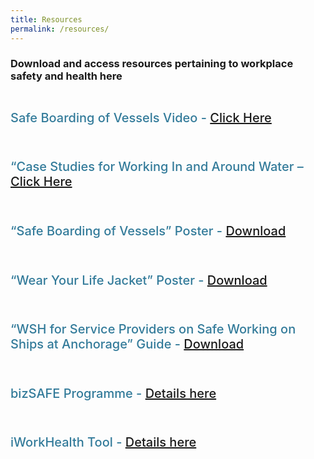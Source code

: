 ```yaml
---
title: Resources
permalink: /resources/
---
```

<div>
<h3>Download and access resources pertaining to workplace safety and health here</h3>
</div>
<section class="bp-section font">
<div class="bp-container is-fluid has-text-centered"> 

<div class="row">
<div class="col is-5">
<a href="https://www.youtube.com/watch?v=Aj4M4v6KknU">
<div class="speaker-image-wrapper">
<img class="speaker-image img-fluid mb-3" alt="" src="images/VideoQRCode2.png"> 
</div></a>
<h4 class="speaker-name text-ellipsis">Safe Boarding of Vessels Video - <a target="_new" href="https://www.youtube.com/watch?v=Aj4M4v6KknU"> Click Here</a></h4>
</div>
<div class="col is-5">
<a href="https://www.tal.sg/wshc/resources/publications/case-studies/case-studies-working-in-and-around-water">
<div class="speaker-image-wrapper">
<img class="speaker-image img-fluid mb-3" alt="" src="images/CaseStudies.png">
</div></a>
<h4 class="speaker-name text-ellipsis">“Case Studies for Working In and Around Water – <a target="_new" href="https://www.tal.sg/wshc/resources/publications/case-studies/case-studies-working-in-and-around-water">Click Here</a></h4>
</div>    
</div>


<div class="row">
<div class="col is-5">
<a href="https://www.tal.sg/wshc/Resources/Collaterals/Posters/Safe-Boarding-of-Vessel">
<div class="speaker-image-wrapper">
<img class="speaker-image img-fluid mb-3" alt="" src="images/Safe-Boarding.jpg"> 
</div></a>
<h4 class="speaker-name text-ellipsis">“Safe Boarding of Vessels” Poster - <a href="https://www.tal.sg/wshc/Resources/Collaterals/Posters/Safe-Boarding-of-Vessel">Download</a></h4>
</div>
<div class="col is-5">
<a href="https://www.tal.sg/wshc/Resources/Collaterals/Posters/Wear-Your-Life-Jacket">
<div class="speaker-image-wrapper">
<img class="speaker-image img-fluid mb-3" alt="" src="images/Wear-LifeJacket.jpg">
</div></a>
<h4 class="speaker-name text-ellipsis">“Wear Your Life Jacket” Poster - <a href="https://www.tal.sg/wshc/Resources/Collaterals/Posters/Wear-Your-Life-Jacket">Download</a></h4>
</div>    
</div>
<div class="row">
<div class="col is-5">
<a href="https://www.tal.sg/wshc/Resources/Publications/Guides-and-Handbooks/Guide-to-WSH-for-Service-Providers-on-Safe-Working-on-Ships-at-Anchorage---Revised-2019">
<div class="speaker-image-wrapper">
<img class="speaker-image img-fluid mb-3" alt="" src="images/WSH-Guide.jpg">
</div></a>
<h4 class="speaker-name text-ellipsis">“WSH for Service Providers on Safe Working on Ships at Anchorage” Guide - <a href="https://www.tal.sg/wshc/Resources/Publications/Guides-and-Handbooks/Guide-to-WSH-for-Service-Providers-on-Safe-Working-on-Ships-at-Anchorage---Revised-2019">Download</a></h4>
</div>    </div>
<div class="row">
<div class="col is-5">
<a href="https://www.tal.sg/wshc/Programmes/bizSAFE/About-bizSAFE">
<div class="speaker-image-wrapper">
<img class="speaker-image img-fluid mb-3" alt="" src="images/bizSAFE.jpg">
</div></a>
<h4 class="speaker-name text-ellipsis">bizSAFE Programme - <a href="https://www.tal.sg/wshc/Programmes/bizSAFE/About-bizSAFE">Details here</a></h4>
</div>
<div class="col is-5">
<a href="https://www.iworkhealth.gov.sg/Pages/default.html">
<div class="speaker-image-wrapper">
<img class="speaker-image img-fluid mb-3" alt="" src="images/iWorkhealth.jpg">
</div></a>
<h4 class="speaker-name text-ellipsis">iWorkHealth Tool - <a href="https://www.iworkhealth.gov.sg/Pages/default.html">Details here</a></h4>
</div>
</div>
</div>
</section>

<style type="text/css"> 
.is-left{
text-align: left;
}
.bg-light {
background-color: #fff !important;
box-shadow: 5px 0 6px -4px rgb(195 195 195 / 80%), -5px 0 6px -4px rgb(195 195 195 / 80%);
}
.p-4 {
padding: 1.5rem!important;
}
.speaker-role small{
font-size: 11px;
text-transform: capitalize;
}
.speaker-name {
font-size: 1.25rem;
}
.text-ellipsis {
/* white-space: nowrap; */
color: #000;
overflow: hidden;
text-overflow: ellipsis;
}
.font {
font-size: 14px;
}
h4{
font-weight: 500; 
color: #337B9A !important;
}
.content a { text-decoration: none; }
</style>
